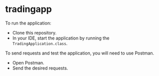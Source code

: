 # tradingapp

To run the application:
 - Clone this repository.
 - In your IDE, start the application by running the `TradingApplication.class`.



To send requests and test the application, you will need to use Postman.
- Open Postman.
- Send the desired requests.

